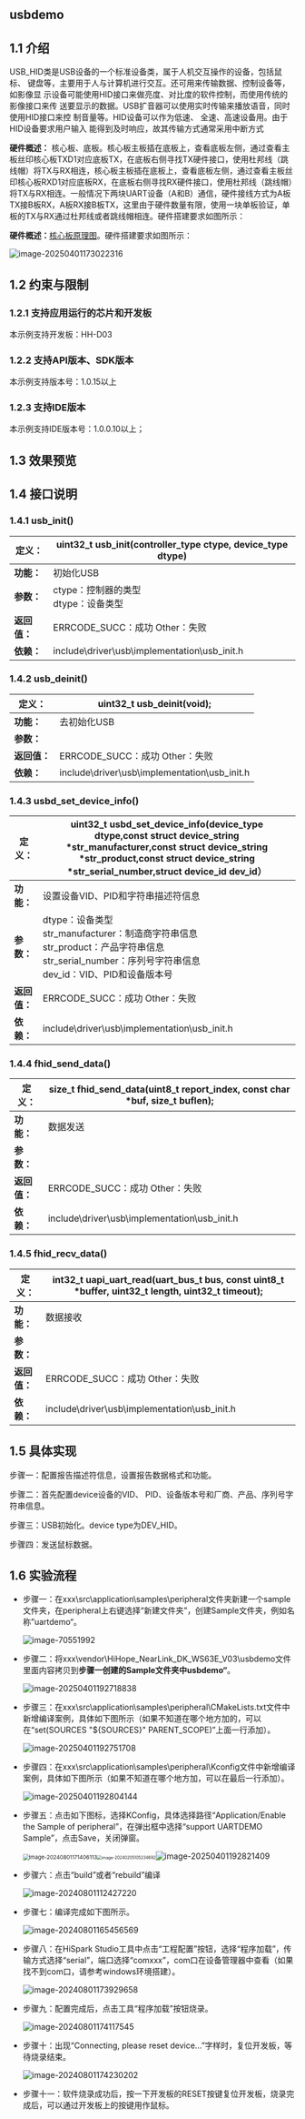 ## usbdemo

## 1.1 介绍

USB_HID类是USB设备的一个标准设备类，属于人机交互操作的设备，包括鼠标、 键盘等，主要用于人与计算机进行交互。还可用来传输数据、控制设备等，如影像显 示设备可能使用HID接口来做亮度、对比度的软件控制，而使用传统的影像接口来传 送要显示的数据。USB扩音器可以使用实时传输来播放语音，同时使用HID接口来控 制音量等。HID设备可以作为低速、 全速、高速设备用。由于HID设备要求用户输入 能得到及时响应，故其传输方式通常采用中断方式

**硬件概述：** 核心板、底板。核心板主板插在底板上，查看底板左侧，通过查看主板丝印核心板TXD1对应底板TX，在底板右侧寻找TX硬件接口，使用杜邦线（跳线帽）将TX与RX相连，核心板主板插在底板上，查看底板左侧，通过查看主板丝印核心板RXD1对应底板RX，在底板右侧寻找RX硬件接口，使用杜邦线（跳线帽）将TX与RX相连。一般情况下两块UART设备（A和B）通信，硬件接线方式为A板TX接B板RX，A板RX接B板TX，这里由于硬件数量有限，使用一块单板验证，单板的TX与RX通过杜邦线或者跳线帽相连。硬件搭建要求如图所示：

**硬件概述：**[核心板原理图](../../doc/hardware/HH-D03_原理图_V01.pdf)。硬件搭建要求如图所示：

![image-20250401173022316](../../doc/media/usbdemo/image-20250401173022316.png)

## 1.2 约束与限制

### 1.2.1 支持应用运行的芯片和开发板

  本示例支持开发板：HH-D03

### 1.2.2 支持API版本、SDK版本

  本示例支持版本号：1.0.15以上

### 1.2.3 支持IDE版本

  本示例支持IDE版本号：1.0.0.10以上；

## 1.3 效果预览





## 1.4 接口说明

### 1.4.1 usb_init()


| **定义：**   | uint32_t usb_init(controller_type ctype, device_type dtype) |
| ------------ | ----------------------------------------------------------- |
| **功能：**   | 初始化USB                                                   |
| **参数：**   | ctype：控制器的类型<br/>dtype：设备类型                     |
| **返回值：** | ERRCODE_SUCC：成功    Other：失败                           |
| **依赖：**   | include\driver\usb\implementation\usb_init.h                |

### 1.4.2 usb_deinit()


| **定义：**   | uint32_t usb_deinit(void);                   |
| ------------ | -------------------------------------------- |
| **功能：**   | 去初始化USB                                  |
| **参数：**   |                                              |
| **返回值：** | ERRCODE_SUCC：成功    Other：失败            |
| **依赖：**   | include\driver\usb\implementation\usb_init.h |

### 1.4.3 usbd_set_device_info()


| **定义：**   | uint32_t usbd_set_device_info(device_type dtype,const struct device_string *str_manufacturer,const struct device_string *str_product,const struct device_string *str_serial_number,struct device_id dev_id） |
| ------------ | ------------------------------------------------------------ |
| **功能：**   | 设置设备VID、PID和字符串描述符信息                           |
| **参数：**   | dtype：设备类型<br />str_manufacturer：制造商字符串信息<br />str_product：产品字符串信息<br />str_serial_number：序列号字符串信息<br />dev_id：VID、PID和设备版本号 |
| **返回值：** | ERRCODE_SUCC：成功    Other：失败                            |
| **依赖：**   | include\driver\usb\implementation\usb_init.h                 |

### 1.4.4 fhid_send_data()


| **定义：**   | size_t fhid_send_data(uint8_t report_index, const char *buf, size_t buflen); |
| ------------ | ------------------------------------------------------------ |
| **功能：**   | 数据发送                                                     |
| **参数：**   |                                                              |
| **返回值：** | ERRCODE_SUCC：成功    Other：失败                            |
| **依赖：**   | include\driver\usb\implementation\usb_init.h                 |

### 1.4.5 fhid_recv_data()


| **定义：**   | int32_t uapi_uart_read(uart_bus_t bus, const uint8_t *buffer, uint32_t length, uint32_t timeout); |
| ------------ | ------------------------------------------------------------ |
| **功能：**   | 数据接收                                                     |
| **参数：**   |                                                              |
| **返回值：** | ERRCODE_SUCC：成功    Other：失败                            |
| **依赖：**   | include\driver\usb\implementation\usb_init.h                 |

## 1.5 具体实现

步骤一：配置报告描述符信息，设置报告数据格式和功能。

步骤二：首先配置device设备的VID、 PID、设备版本号和厂商、产品、序列号字符串信息。

步骤三：USB初始化。device type为DEV_HID。

步骤四：发送鼠标数据。

## 1.6 实验流程

- 步骤一：在xxx\src\application\samples\peripheral文件夹新建一个sample文件夹，在peripheral上右键选择“新建文件夹”，创建Sample文件夹，例如名称”uartdemo“。

  ![image-70551992](../../doc/media/usbdemo/image-20240801170551992.png)
- 步骤二：将xxx\vendor\HiHope_NearLink_DK_WS63E_V03\usbdemo文件里面内容拷贝到**步骤一创建的Sample文件夹中usbdemo“**。

  ![image-20250401192718838](../../doc/media/usbdemo/image-20250401192718838.png)
- 步骤三：在xxx\src\application\samples\peripheral\CMakeLists.txt文件中新增编译案例，具体如下图所示（如果不知道在哪个地方加的，可以在“set(SOURCES "${SOURCES}" PARENT_SCOPE)”上面一行添加）。

  ![image-20250401192751708](../../doc/media/usbdemo/image-20250401192751708.png)
- 步骤四：在xxx\src\application\samples\peripheral\Kconfig文件中新增编译案例，具体如下图所示（如果不知道在哪个地方加，可以在最后一行添加）。

  ![image-20250401192804144](../../doc/media/usbdemo/image-20250401192804144.png)
- 步骤五：点击如下图标，选择KConfig，具体选择路径“Application/Enable the Sample of peripheral”，在弹出框中选择“support UARTDEMO Sample”，点击Save，关闭弹窗。

  <img src="../../doc/media/beep/image-20240801171406113.png" alt="image-20240801171406113" style="zoom: 67%;" /><img src="../../doc/media/beep/image-20240205105234692-17119401758316.png" alt="image-20240205105234692" style="zoom: 50%;" />![image-20250401192821409](../../doc/media/usbdemo/image-20250401192821409.png)
- 步骤六：点击“build”或者“rebuild”编译

  ![image-20240801112427220](../../doc/media/tools/854badb5d2ae480c8827d80c5a993c45.png)
- 步骤七：编译完成如下图所示。

  ![image-20240801165456569](../../doc/media/tools/image-20250307164622717.png)
- 步骤八：在HiSpark Studio工具中点击“工程配置”按钮，选择“程序加载”，传输方式选择“serial”，端口选择“comxxx”，com口在设备管理器中查看（如果找不到com口，请参考windows环境搭建）。

  ![image-20240801173929658](../../doc/media/tools/image-20250317173145978.png)
- 步骤九：配置完成后，点击工具“程序加载”按钮烧录。

  ![image-20240801174117545](../../doc/media/beep/image-20240801174117545.png)
- 步骤十：出现“Connecting, please reset device...”字样时，复位开发板，等待烧录结束。

  ![image-20240801174230202](../../doc/media/tools/image-20240801174230202.png)
- 步骤十一：软件烧录成功后，按一下开发板的RESET按键复位开发板，烧录完成后，可以通过开发板上的按键用作鼠标。

  
